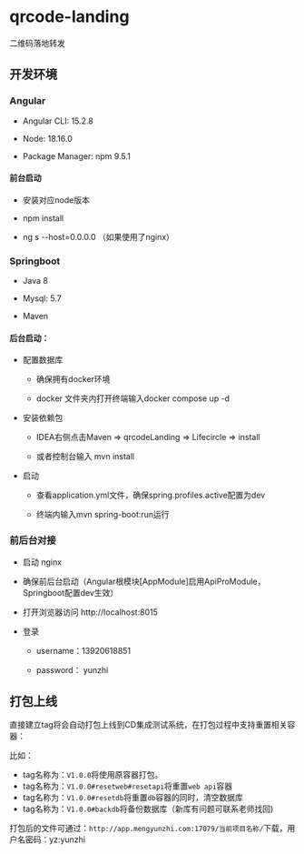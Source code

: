 # qrcode-landing

二维码落地转发



## 开发环境

### Angular

- Angular CLI: 15.2.8

- Node: 18.16.0

- Package Manager: npm 9.5.1

#### 前台启动

- 安装对应node版本

- npm install

- ng s --host=0.0.0.0 （如果使用了nginx）

### Springboot

- Java 8

- Mysql: 5.7

- Maven

#### 后台启动：

- 配置数据库
  
  - 确保拥有docker环境
  
  - docker 文件夹内打开终端输入docker compose up -d

- 安装依赖包
  
  - IDEA右侧点击Maven => qrcodeLanding => Lifecircle => install
  
  - 或者控制台输入 mvn install

- 启动
  
  - 查看application.yml文件，确保spring.profiles.active配置为dev
  
  - 终端内输入mvn spring-boot:run运行

### 前后台对接

- 启动 nginx

- 确保前后台启动（Angular根模块[AppModule]启用ApiProModule，Springboot配置dev生效）

- 打开浏览器访问 http://localhost:8015

- 登录
  
  - username：13920618851
  
  - password： yunzhi


## 打包上线

直接建立tag将会自动打包上线到CD集成测试系统，在打包过程中支持重置相关容器：

比如：

* tag名称为：`V1.0.0`将使用原容器打包。
* tag名称为：`V1.0.0#resetweb#resetapi`将重置`web api`容器
* tag名称为：`V1.0.0#resetdb`将重置`db`容器的同时，清空数据库
* tag名称为：`V1.0.0#backdb`将备份数据库（新库有问题可联系老师找回)

打包后的文件可通过：`http://app.mengyunzhi.com:17079/当前项目名称/`下载，用户名密码：yz:yunzhi


